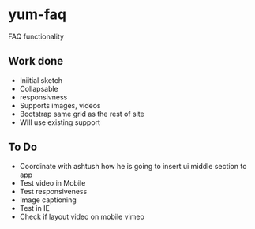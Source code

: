 # yum-faq
FAQ functionality

## Work done
* Iniitial sketch
* Collapsable
* responsivness 
* Supports images, videos 
* Bootstrap same grid as the rest of site
* WIll use existing support


## To Do
* Coordinate with ashtush how he is going to insert ui middle section to app
* Test video in Mobile
* Test responsiveness
* Image captioning 
* Test in IE
* Check if layout video on mobile vimeo



